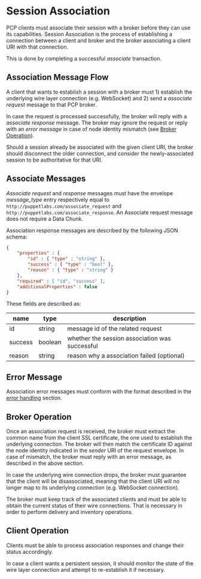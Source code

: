 Session Association
===

PCP clients must associate their session with a broker before they can use
its capabilities. Session Association is the process of establishing a connection
between a client and broker and the broker associating a client URI with that connection.

This is done by completing a successful _associate_ transaction.

Association Message Flow
---

A client that wants to establish a session with a broker must 1) establish the
underlying wire layer connection (e.g. WebSocket) and 2) send a *associate request*
message to that PCP broker.

In case the request is processed successfully, the broker will reply with a
*associate response* message. The broker may ignore the request or reply with an
*error message* in case of node identity mismatch (see
[Broker Operation](#broker-operation)).

Should a session already be associated with the given client URI, the broker
should disconnect the older connection, and consider the newly-associated
session to be authoritative for that URI.

Associate Messages
---

*Associate request* and *response* messages must have the envelope *message_type*
entry respectively equal to `http://puppetlabs.com/associate_request` and
`http://puppetlabs.com/associate_response`. An Associate request message does not
require a Data Chunk.

Association response messages are described by the following JSON schema:

```json
{
    "properties" : {
        "id" : { "type" : "string" },
        "success" : { "type" : "bool" },
        "reason" : { "type" : "string" }
    },
    "required" : [ "id", "success" ],
    "additionalProperties" : false
}
```
These fields are described as:

| name | type | description
|------|------|------------
| id | string | message id of the related request
| success | boolean | whether the session association was successful
| reason | string | reason why a association failed (optional)

Error Message
---

Association error messages must conform with the format described in the
[error handling][2] section.

Broker Operation
---

Once an association request is received, the broker must extract the common name
from the client SSL certificate, the one used to establish the underlying connection.
The broker will then match the certificate ID against the node identity indicated in
the *sender* URI of the request envelope. In case of mismatch, the broker must
reply with an error message, as described in the above section.

In case the underlying wire connection drops, the broker must guarantee that the
client will be disassociated, meaning that the client URI will no longer map to
its underlying connection (e.g. WebSocket connection).

The broker must keep track of the associated clients and must be
able to obtain the current status of their wire connections. That is necessary
in order to perform delivery and inventory operations.

Client Operation
---

Clients must be able to process association responses and change their status
accordingly.

In case a client wants a persistent session, it should monitor the
state of the wire layer connection and attempt to re-establish it if necessary.

[1]: uri.md
[2]: error_handling.md
